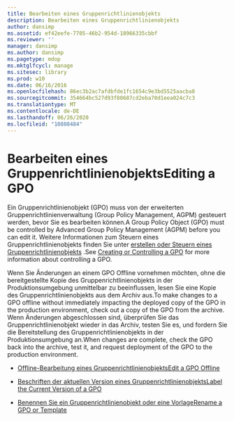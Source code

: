 ```yaml
---
title: Bearbeiten eines Gruppenrichtlinienobjekts
description: Bearbeiten eines Gruppenrichtlinienobjekts
author: dansimp
ms.assetid: ef42eefe-7705-46b2-954d-18966335cbbf
ms.reviewer: ''
manager: dansimp
ms.author: dansimp
ms.pagetype: mdop
ms.mktglfcycl: manage
ms.sitesec: library
ms.prod: w10
ms.date: 06/16/2016
ms.openlocfilehash: 86ec3b2ac7afdbfde1fc1654c9e3bd5525aacba8
ms.sourcegitcommit: 354664bc527d93f80687cd2eba70d1eea024c7c3
ms.translationtype: MT
ms.contentlocale: de-DE
ms.lasthandoff: 06/26/2020
ms.locfileid: "10808484"
---
```

# <span data-ttu-id="f72bf-103">Bearbeiten eines Gruppenrichtlinienobjekts</span><span class="sxs-lookup"><span data-stu-id="f72bf-103">Editing a GPO</span></span>


<span data-ttu-id="f72bf-104">Ein Gruppenrichtlinienobjekt (GPO) muss von der erweiterten Gruppenrichtlinienverwaltung (Group Policy Management, AGPM) gesteuert werden, bevor Sie es bearbeiten können.</span><span class="sxs-lookup"><span data-stu-id="f72bf-104">A Group Policy Object (GPO) must be controlled by Advanced Group Policy Management (AGPM) before you can edit it.</span></span> <span data-ttu-id="f72bf-105">Weitere Informationen zum Steuern eines Gruppenrichtlinienobjekts finden Sie unter [erstellen oder Steuern eines Gruppenrichtlinienobjekts](creating-or-controlling-a-gpo-agpm40-ed.md) .</span><span class="sxs-lookup"><span data-stu-id="f72bf-105">See [Creating or Controlling a GPO](creating-or-controlling-a-gpo-agpm40-ed.md) for more information about controlling a GPO.</span></span>

<span data-ttu-id="f72bf-106">Wenn Sie Änderungen an einem GPO Offline vornehmen möchten, ohne die bereitgestellte Kopie des Gruppenrichtlinienobjekts in der Produktionsumgebung unmittelbar zu beeinflussen, lesen Sie eine Kopie des Gruppenrichtlinienobjekts aus dem Archiv aus.</span><span class="sxs-lookup"><span data-stu-id="f72bf-106">To make changes to a GPO offline without immediately impacting the deployed copy of the GPO in the production environment, check out a copy of the GPO from the archive.</span></span> <span data-ttu-id="f72bf-107">Wenn Änderungen abgeschlossen sind, überprüfen Sie das Gruppenrichtlinienobjekt wieder in das Archiv, testen Sie es, und fordern Sie die Bereitstellung des Gruppenrichtlinienobjekts in der Produktionsumgebung an.</span><span class="sxs-lookup"><span data-stu-id="f72bf-107">When changes are complete, check the GPO back into the archive, test it, and request deployment of the GPO to the production environment.</span></span>

-   [<span data-ttu-id="f72bf-108">Offline-Bearbeitung eines Gruppenrichtlinienobjekts</span><span class="sxs-lookup"><span data-stu-id="f72bf-108">Edit a GPO Offline</span></span>](edit-a-gpo-offline-agpm40.md)

-   [<span data-ttu-id="f72bf-109">Beschriften der aktuellen Version eines Gruppenrichtlinienobjekts</span><span class="sxs-lookup"><span data-stu-id="f72bf-109">Label the Current Version of a GPO</span></span>](label-the-current-version-of-a-gpo-agpm40.md)

-   [<span data-ttu-id="f72bf-110">Benennen Sie ein Gruppenrichtlinienobjekt oder eine Vorlage</span><span class="sxs-lookup"><span data-stu-id="f72bf-110">Rename a GPO or Template</span></span>](rename-a-gpo-or-template-agpm40.md)

 

 





